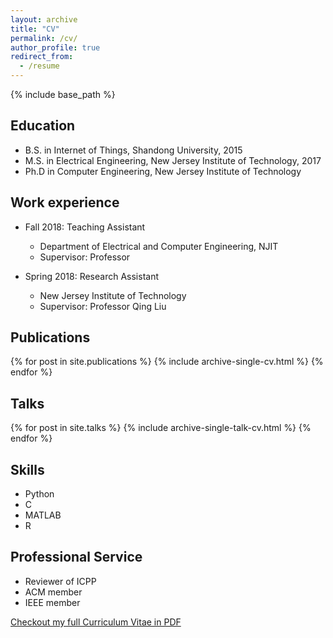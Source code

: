```yaml
---
layout: archive
title: "CV"
permalink: /cv/
author_profile: true
redirect_from:
  - /resume
---
```


{% include base_path %}

Education
---------
* B.S. in Internet of Things, Shandong University, 2015
* M.S. in Electrical Engineering, New Jersey Institute of Technology, 2017
* Ph.D in Computer Engineering, New Jersey Institute of Technology

Work experience
---------------

* Fall 2018: Teaching Assistant
  * Department of Electrical and Computer Engineering, NJIT
  * Supervisor: Professor 

* Spring 2018: Research Assistant
  * New Jersey Institute of Technology
  * Supervisor: Professor Qing Liu


Publications
------------

{% for post in site.publications %} {% include archive-single-cv.html %} {% endfor %}


Talks
-----

{% for post in site.talks %} {% include archive-single-talk-cv.html %} {% endfor %}


Skills
------

* Python
* C
* MATLAB
* R


Professional Service
--------------------

* Reviewer of ICPP
* ACM member
* IEEE member

[Checkout my full Curriculum Vitae in PDF](~/files/JinzhenWang_CV0817.pdf)